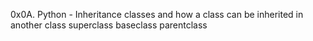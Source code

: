 0x0A. Python - Inheritance
classes and how a class can be inherited in another class
superclass 
baseclass 
parentclass

